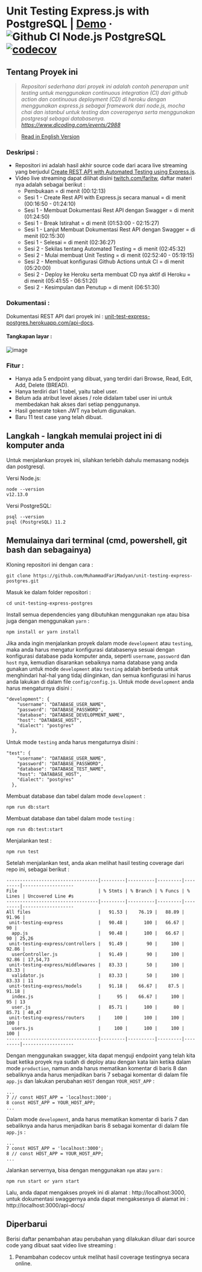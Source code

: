 # Unit Testing Express.js with PostgreSQL | [Demo](https://unit-test-express-postgres.herokuapp.com/api-docs) &middot; ![Github CI Node.js PostgreSQL](https://github.com/MuhammadFariMadyan/unit-testing-express-postgres/workflows/Github%20CI%20Node.js%20PostgreSQL/badge.svg) [![codecov](https://codecov.io/gh/MuhammadFariMadyan/unit-testing-express-postgres/branch/development/graph/badge.svg)](https://codecov.io/gh/MuhammadFariMadyan/unit-testing-express-postgres)

## Tentang Proyek ini
> *Repositori sederhana dari proyek ini adalah contoh penerapan unit testing untuk menggunakan continuous integration (CI) dari github action dan continuous deployment (CD) di heroku dengan menggunakan express.js sebagai framework dari node.js, mocha chai dan istanbul untuk testing dan coveragenya serta menggunakan postgresql sebagai databasenya. https://www.dicoding.com/events/2988*

> [Read in English Version](README.en.md)

### Deskripsi :
- Repositori ini adalah hasil akhir source code dari acara live streaming yang berjudul [Create REST API with Automated Testing using Express.js](https://www.dicoding.com/events/2988/).
- Video live streaming dapat dilihat disini [twitch.com/faritw](https://www.twitch.tv/videos/558640300), daftar materi nya adalah sebagai berikut :
  - Pembukaan = di menit (00:12:13)
  - Sesi 1 - Create Rest API with Express.js secara manual = di menit (00:16:50 - 01:24:10)
  - Sesi 1 - Membuat Dokumentasi Rest API dengan Swagger = di menit (01:24:50)
  - Sesi 1 - Break Istirahat = di menit (01:53:00 - 02:15:27)
  - Sesi 1 - Lanjut Membuat Dokumentasi Rest API dengan Swagger = di menit (02:15:30)
  - Sesi 1 - Selesai = di menit (02:36:27)
  - Sesi 2 - Sekilas tentang Automated Testing = di menit (02:45:32)
  - Sesi 2 - Mulai membuat Unit Testing = di menit (02:52:40 - 05:19:15)
  - Sesi 2 - Membuat konfigurasi Github Actions untuk CI = di menit (05:20:00)
  - Sesi 2 - Deploy ke Heroku serta membuat CD nya aktif di Heroku =
di menit (05:41:55 - 06:51:20)
  - Sesi 2 - Kesimpulan dan Penutup = di menit (06:51:30)

### Dokumentasi : 
Dokumentasi REST API dari proyek ini : [unit-test-express-postgres.herokuapp.com/api-docs](https://unit-test-express-postgres.herokuapp.com/api-docs).
#### Tangkapan layar :
![image](https://user-images.githubusercontent.com/7545546/75762344-18603c80-5d6d-11ea-9f7e-f0942b85cec4.png) 

### Fitur :
- Hanya ada 5 endpoint yang dibuat, yang terdiri dari Browse, Read, Edit, Add, Delete (BREAD).
- Hanya terdiri dari 1 tabel, yaitu tabel user.
- Belum ada atribut level akses / role didalam tabel user ini untuk membedakan hak akses dari setiap penggunanya.
- Hasil generate token JWT nya belum digunakan.
- Baru 11 test case yang telah dibuat.

## Langkah - langkah memulai project ini di komputer anda
Untuk menjalankan proyek ini, silahkan terlebih dahulu memasang nodejs dan postgresql.

Versi Node.js:
```
node --version
v12.13.0
```
Versi PostgreSQL:
```
psql --version
psql (PostgreSQL) 11.2
```

## Memulainya dari terminal (cmd, powershell, git bash dan sebagainya)
Kloning repositori ini dengan cara :
```
git clone https://github.com/MuhammadFariMadyan/unit-testing-express-postgres.git
```
Masuk ke dalam folder repositori :
```
cd unit-testing-express-postgres
```
Install semua dependencies yang dibutuhkan menggunakan `npm` atau bisa juga dengan menggunakan `yarn` :
```
npm install or yarn install
```
Jika anda ingin menjalankan proyek dalam mode `development` atau `testing`, maka anda harus mengatur konfigurasi databasenya sesuai dengan konfigurasi database pada komputer anda, seperti `username`, `password` dan `host` nya, kemudian disarankan sebaiknya nama database yang anda gunakan untuk mode `development` atau `testing` adalah berbeda untuk menghindari hal-hal yang tidaj diinginkan, dan semua konfigurasi ini harus anda lakukan di dalam file `config/config.js`. 
Untuk mode `development` anda harus mengaturnya disini :
```
"development": {
    "username": "DATABASE_USER_NAME",
    "password": "DATABASE_PASSWORD",
    "database": "DATABASE_DEVELOPMENT_NAME",
    "host": "DATABASE_HOST",
    "dialect": "postgres"
  },
```
Untuk mode `testing` anda harus mengaturnya disini :
```
"test": {
    "username": "DATABASE_USER_NAME",
    "password": "DATABASE_PASSWORD",
    "database": "DATABASE_TEST_NAME",
    "host": "DATABASE_HOST",
    "dialect": "postgres"
  },
```
Membuat database dan tabel dalam mode `development` :
```
npm run db:start
```
Membuat database dan tabel dalam mode `testing` :
```
npm run db:test:start
```
Menjalankan test :

```
npm run test
```
Setelah menjalankan test, anda akan melihat hasil testing coverage dari repo ini, sebagai berikut :
```
----------------------------------|---------|----------|---------|---------|-------------------
File                              | % Stmts | % Branch | % Funcs | % Lines | Uncovered Line #s
----------------------------------|---------|----------|---------|---------|-------------------
All files                         |   91.53 |    76.19 |   88.89 |   91.96 | 
 unit-testing-express             |   90.48 |      100 |   66.67 |      90 | 
  app.js                          |   90.48 |      100 |   66.67 |      90 | 25,26
 unit-testing-express/controllers |   91.49 |       90 |     100 |   92.86 | 
  userController.js               |   91.49 |       90 |     100 |   92.86 | 17,54,73
 unit-testing-express/middlewares |   83.33 |       50 |     100 |   83.33 | 
  validator.js                    |   83.33 |       50 |     100 |   83.33 | 11
 unit-testing-express/models      |   91.18 |    66.67 |    87.5 |   91.18 | 
  index.js                        |      95 |    66.67 |     100 |      95 | 13
  user.js                         |   85.71 |      100 |      80 |   85.71 | 40,47
 unit-testing-express/routers     |     100 |      100 |     100 |     100 | 
  users.js                        |     100 |      100 |     100 |     100 | 
----------------------------------|---------|----------|---------|---------|-------------------
```
Dengan menggunakan swagger, kita dapat menguji endpoint yang telah kita buat ketika proyek nya sudah di deploy atau dengan kata lain ketika dalam mode `production`, namun anda harus mematikan komentar di baris 8 dan sebaliknya anda harus menjadikan baris 7 sebagai komentar di dalam file `app.js` dan lakukan perubahan `HOST` dengan `YOUR_HOST_APP` :
```
...
7 // const HOST_APP = 'localhost:3000';
8 const HOST_APP = YOUR_HOST_APP;
...
```
Dalam mode `development`, anda harus mematikan komentar di baris 7 dan sebaliknya anda harus menjadikan baris 8 sebagai komentar di dalam file `app.js` :
```
...
7 const HOST_APP = 'localhost:3000';
8 // const HOST_APP = YOUR_HOST_APP;
...
```
Jalankan servernya, bisa dengan menggunakan `npm` atau `yarn` :
```
npm run start or yarn start
```
Lalu, anda dapat mengakses proyek ini di alamat : http://localhost:3000, untuk dokumentasi swaggernya anda dapat mengaksesnya di alamat ini : http://localhost:3000/api-docs/

## Diperbarui
Berisi daftar penambahan atau perubahan yang dilakukan diluar dari source code yang dibuat saat video live streaming :
1. Penambahan codecov untuk melihat hasil coverage testingnya secara online.
